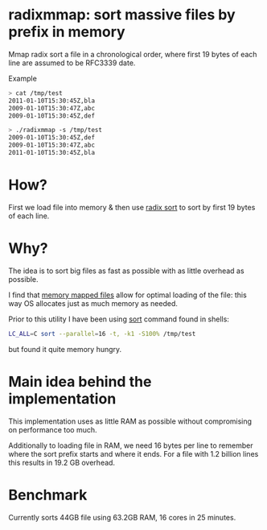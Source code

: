 # radixmmap: sort massive files by prefix in memory

Mmap radix sort a file in a chronological order, where first 19 bytes of each line are assumed to be RFC3339 date.

Example

```.bash
> cat /tmp/test
2011-01-10T15:30:45Z,bla
2009-01-10T15:30:47Z,abc
2009-01-10T15:30:45Z,def

> ./radixmmap -s /tmp/test
2009-01-10T15:30:45Z,def
2009-01-10T15:30:47Z,abc
2011-01-10T15:30:45Z,bla
```

# How?

First we load file into memory & then use [radix sort](radix) to sort by first 19 bytes of each line.

# Why?

The idea is to sort big files as fast as possible with as little overhead as possible.

I find that [memory mapped files](mmap) allow for optimal loading of the file:
this way OS allocates just as much memory as needed.

Prior to this utility I have been using [sort](sort) command found in shells:


```.bash
LC_ALL=C sort --parallel=16 -t, -k1 -S100% /tmp/test
```

but found it quite memory hungry.

# Main idea behind the implementation

This implementation uses as little RAM as possible without compromising on performance too much.

Additionally to loading file in RAM, we need 16 bytes per line to remember
where the sort prefix starts and where it ends. For a file with 1.2 billion
lines this results in 19.2 GB overhead.

# Benchmark

Currently sorts 44GB file using 63.2GB RAM, 16 cores in 25 minutes.

[mmap]: https://en.wikipedia.org/wiki/Memory-mapped_file
[radix]: https://en.wikipedia.org/wiki/Radix_sort
[sort]: https://en.wikipedia.org/wiki/Sort_(Unix)
